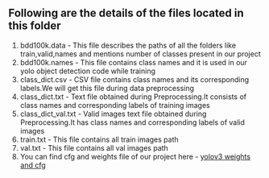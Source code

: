 
  ## Following are the details of the files located in this folder
  
  1. bdd100k.data - This file describes the paths of all the folders like train,valid,names and mentions number of classes present in our project
  2. bdd100k.names - This file contains class names and it is used in our yolo object detection code while training
  3. class_dict.csv - CSV file contains class names and its corresponding labels.We will get this file during data preprocessing
  4. class_dict.txt - Text file obtained during Preprocessing.It consists of class names and corresponding labels of training images
  5. class_dict_val.txt - Valid images text file obtained during Preprocessing.It has class names and corresponding labels of valid images
  6. train.txt - This file contains all train images path 
  7. val.txt - This file contains all val images path
  8. You can find cfg and weights file of our project here - <a href="https://drive.google.com/drive/folders/1LdqplXQUlUF5amZjUxFY-rsST6HXxABX?usp=sharing">yolov3 weights and cfg</a>
